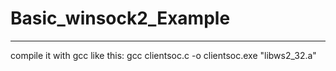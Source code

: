 # Basic_winsock2_Example
-------------------------------------   
compile it with gcc like this: gcc clientsoc.c -o clientsoc.exe "libws2_32.a"

